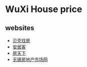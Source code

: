 # WuXi House price

## websites

* [贝壳找房](https://ke.com)
* [安居客](https://www.anjuke.com)
* [房天下](https://www1.fang.com)
* [无锡房地产市场网](http://www.wxhouse.com)
